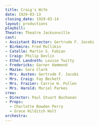 ```yaml
---
title: Craig's Wife
date: 1929-03-13
closing_date: 1929-03-14
layout: productions
playbill:
Theatre: Theatre Jacksonville
cast:
- Assistant Director: Gertrude F. Jacobi
- Birkmire: Fred Mullikin
- Catelle: Martin S. Fabian
- Craig: Philip Devlin
- Ethel Landreth: Louise Twitty
- Fredericks: Garner Hammond
- Mazie: Sara Clark
- Mrs. Austen: Gertrude F. Jacobi
- Mrs. Craig: Fay Beckett
- Mrs. Frazier: Carrie H. Pullen
- Mrs. Harold: Muriel Parkes
crew:
- Director: Paul Stuart Buchanan
- Props:
  - Charlotte Bowden Perry
  - Grace Hilditch Holt
orchestra:
---
```


